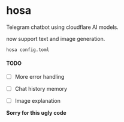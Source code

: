 # hosa

Telegram chatbot using cloudflare AI models.

now support text and image generation.

```bash
hosa config.toml
```

#### TODO
- [ ] More error handling
- [ ] Chat history memory
- [ ] Image explanation


**Sorry for this ugly code**

